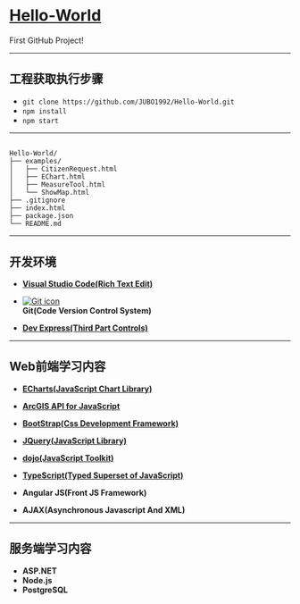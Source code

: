 # [Hello-World](https://github.com/JUBO1992/Hello-World)

First GitHub Project!<br/>

**********
## 工程获取执行步骤
* `git clone https://github.com/JUBO1992/Hello-World.git`
* `npm install`
* `npm start`

**********
## 
```
Hello-World/
├── examples/
│   ├── CitizenRequest.html
│   ├── EChart.html
│   ├── MeasureTool.html
│   └── ShowMap.html
├── .gitignore
├── index.html
├── package.json
└── README.md
```
----------
## 开发环境

* [**Visual Studio Code(Rich Text Edit)**](https://code.visualstudio.com/docs)

* [![Git icon](http://git-scm.com/images/logo@2x.png)](https://git-scm.com/book/zh/v2)<br>
**Git(Code Version Control System)**

* [**Dev Express(Third Part Controls)**](https://www.devexpress.com/)

----------
## Web前端学习内容

* [**ECharts(JavaScript Chart Library)**](http://echarts.baidu.com/)

* [**ArcGIS API for JavaScript**](https://developers.arcgis.com/javascript/)

* [**BootStrap(Css Development Framework)**](http://v3.bootcss.com/)

* [**JQuery(JavaScript Library)**](http://api.jquery.com/)

* [**dojo(JavaScript Toolkit)**](http://dojotoolkit.org/)

* [**TypeScript(Typed Superset of JavaScript)**](https://www.typescriptlang.org/)

* **Angular JS(Front JS Framework)**

* **AJAX(Asynchronous Javascript And XML)**

----------
## 服务端学习内容

* **ASP.NET**
* **Node.js**
* **PostgreSQL**
